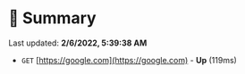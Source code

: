 # 📖 Summary
Last updated: **2/6/2022, 5:39:38 AM**

- `GET` [https://google.com](https://google.com) - **Up** (119ms)
